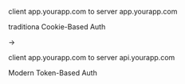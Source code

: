 client app.yourapp.com to server app.yourapp.com

traditiona Cookie-Based Auth

->

client app.yourapp.com to server api.yourapp.com

Modern Token-Based Auth
